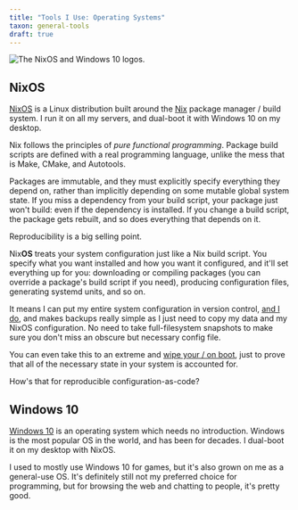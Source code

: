 ```yaml
---
title: "Tools I Use: Operating Systems"
taxon: general-tools
draft: true
---
```


![The NixOS and Windows 10 logos.](tools/operating-systems.png)


NixOS
-----

[NixOS][] is a Linux distribution built around the [Nix][] package
manager / build system.  I run it on all my servers, and dual-boot it
with Windows 10 on my desktop.

Nix follows the principles of *pure functional programming*.  Package
build scripts are defined with a real programming language, unlike the
mess that is Make, CMake, and Autotools.

Packages are immutable, and they must explicitly specify everything
they depend on, rather than implicitly depending on some mutable
global system state.  If you miss a dependency from your build script,
your package just won't build: even if the dependency is installed.
If you change a build script, the package gets rebuilt, and so does
everything that depends on it.

Reproducibility is a big selling point.

Nix**OS** treats your system configuration just like a Nix build
script.  You specify what you want installed and how you want it
configured, and it'll set everything up for you: downloading or
compiling packages (you can override a package's build script if you
need), producing configuration files, generating systemd units, and so
on.

It means I can put my entire system configuration in version control,
[and I do][], and makes backups really simple as I just need to copy
my data and my NixOS configuration.  No need to take full-filesystem
snapshots to make sure you don't miss an obscure but necessary config
file.

You can even take this to an extreme and [wipe your / on boot][], just
to prove that all of the necessary state in your system is accounted
for.

How's that for reproducible configuration-as-code?

[NixOS]: https://nixos.org/
[Nix]: https://nixos.org/manual/nix/stable/
[and I do]: https://github.com/barrucadu/nixfiles
[wipe your / on boot]: https://grahamc.com/blog/erase-your-darlings

Windows 10
----------

[Windows 10][] is an operating system which needs no introduction.
Windows is the most popular OS in the world, and has been for decades.
I dual-boot it on my desktop with NixOS.

I used to mostly use Windows 10 for games, but it's also grown on me
as a general-use OS.  It's definitely still not my preferred choice
for programming, but for browsing the web and chatting to people, it's
pretty good.

[Windows 10]: https://www.microsoft.com/en-gb/windows/
